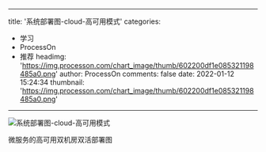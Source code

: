 
---
title: '系统部署图-cloud-高可用模式'
categories: 
 - 学习
 - ProcessOn
 - 推荐
headimg: 'https://img.processon.com/chart_image/thumb/602200df1e085321198485a0.png'
author: ProcessOn
comments: false
date: 2022-01-12 15:24:34
thumbnail: 'https://img.processon.com/chart_image/thumb/602200df1e085321198485a0.png'
---

<div>   
<img class="thumb" alt="系统部署图-cloud-高可用模式" src="https://img.processon.com/chart_image/thumb/602200df1e085321198485a0.png" referrerpolicy="no-referrer">
<p>微服务的高可用双机房双活部署图</p>  
</div>
            